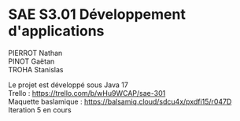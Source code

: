 # SAE S3.01 Développement d'applications

PIERROT Nathan  
PINOT Gaëtan  
TROHA Stanislas

Le projet est développé sous Java 17  
Trello : https://trello.com/b/wHu9WCAP/sae-301  
Maquette baslamique : https://balsamiq.cloud/sdcu4x/pxdfi15/r047D  
Iteration 5 en cours
